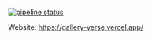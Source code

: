 [![pipeline status](https://gitlab.com/dangxuanphuc/gallery-verse/badges/master/pipeline.svg)](https://gitlab.com/dangxuanphuc/gallery-verse/-/commits/master)

Website: https://gallery-verse.vercel.app/
